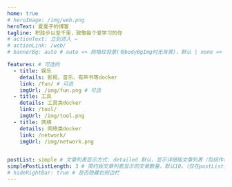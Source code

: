 ```yaml
---
home: true
# heroImage: /img/web.png
heroText: 夏夏子的博客
tagline: 积跬步以至千里，致敬每个爱学习的你
# actionText: 立刻进入 →
# actionLink: /web/
# bannerBg: auto # auto => 网格纹背景(有bodyBgImg时无背景)，默认 | none => 无 | '大图地址' | background: 自定义背景样式       提示：如发现文本颜色不适应你的背景时可以到palette.styl修改$bannerTextColor变量

features: # 可选的
  - title: 娱乐
    details: 影视、音乐、有声书等docker
    link: /fun/ # 可选
    imgUrl: /img/fun.png # 可选
  - title: 工具
    details: 工具类docker
    link: /tool/
    imgUrl: /img/tool.png
  - title: 网络
    details: 网络类docker
    link: /network/
    imgUrl: /img/network.png


postList: simple # 文章列表显示方式: detailed 默认，显示详细版文章列表（包括作者、分类、标签、摘要、分页等）| simple => 显示简约版文章列表（仅标题和日期）| none 不显示文章列表
simplePostListLength: 3 # 简约版文章列表显示的文章数量，默认10。（仅在postList设置为simple时生效）
# hideRightBar: true # 是否隐藏右侧边栏
---
```

